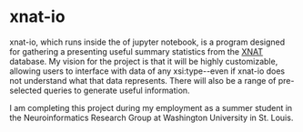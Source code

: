 # xnat-io
xnat-io, which runs inside the of jupyter notebook, is a program designed for gathering a presenting useful summary statistics from the [XNAT](https://xnat.org) database. My vision for the project is that it will be highly customizable, allowing users to interface with data of any xsi:type--even if xnat-io does not understand what that data represents. There will also be a range of pre-selected queries to generate useful information.

I am completing this project during my employment as a summer student in the Neuroinformatics Research Group at Washington University in St. Louis.
